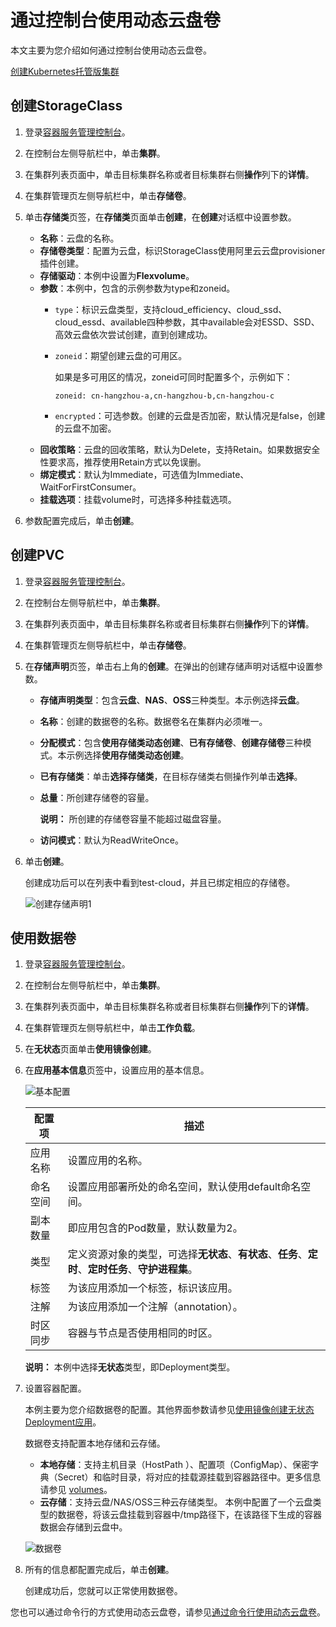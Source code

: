 # 通过控制台使用动态云盘卷

本文主要为您介绍如何通过控制台使用动态云盘卷。

[创建Kubernetes托管版集群](/cn.zh-CN/Kubernetes集群用户指南/集群管理/创建集群/创建Kubernetes托管版集群.md)

## 创建StorageClass

1.  登录[容器服务管理控制台](https://cs.console.aliyun.com)。

2.  在控制台左侧导航栏中，单击**集群**。

3.  在集群列表页面中，单击目标集群名称或者目标集群右侧**操作**列下的**详情**。

4.  在集群管理页左侧导航栏中，单击**存储卷**。

5.  单击**存储类**页签，在**存储类**页面单击**创建**，在**创建**对话框中设置参数。

    -   **名称**：云盘的名称。
    -   **存储卷类型**：配置为云盘，标识StorageClass使用阿里云云盘provisioner插件创建。
    -   **存储驱动**：本例中设置为**Flexvolume**。
    -   **参数**：本例中，包含的示例参数为type和zoneid。
        -   `type`：标识云盘类型，支持cloud\_efficiency、cloud\_ssd、cloud\_essd、available四种参数，其中available会对ESSD、SSD、高效云盘依次尝试创建，直到创建成功。
        -   `zoneid`：期望创建云盘的可用区。

            如果是多可用区的情况，zoneid可同时配置多个，示例如下：

            ```
            zoneid: cn-hangzhou-a,cn-hangzhou-b,cn-hangzhou-c
            ```

        -   `encrypted`：可选参数。创建的云盘是否加密，默认情况是false，创建的云盘不加密。
    -   **回收策略**：云盘的回收策略，默认为Delete，支持Retain。如果数据安全性要求高，推荐使用Retain方式以免误删。
    -   **绑定模式**：默认为Immediate，可选值为Immediate、WaitForFirstConsumer。
    -   **挂载选项**：挂载volume时，可选择多种挂载选项。
6.  参数配置完成后，单击**创建**。


## 创建PVC

1.  登录[容器服务管理控制台](https://cs.console.aliyun.com)。

2.  在控制台左侧导航栏中，单击**集群**。

3.  在集群列表页面中，单击目标集群名称或者目标集群右侧**操作**列下的**详情**。

4.  在集群管理页左侧导航栏中，单击**存储卷**。

5.  在**存储声明**页签，单击右上角的**创建**。在弹出的创建存储声明对话框中设置参数。

    -   **存储声明类型**：包含**云盘**、**NAS**、**OSS**三种类型。本示例选择**云盘**。
    -   **名称**：创建的数据卷的名称。数据卷名在集群内必须唯一。
    -   **分配模式**：包含**使用存储类动态创建**、**已有存储卷**、**创建存储卷**三种模式。本示例选择**使用存储类动态创建**。
    -   **已有存储类**：单击**选择存储类**，在目标存储类右侧操作列单击**选择**。
    -   **总量**：所创建存储卷的容量。

        **说明：** 所创建的存储卷容量不能超过磁盘容量。

    -   **访问模式**：默认为ReadWriteOnce。
6.  单击**创建**。

    创建成功后可以在列表中看到test-cloud，并且已绑定相应的存储卷。

    ![创建存储声明1](https://static-aliyun-doc.oss-cn-hangzhou.aliyuncs.com/assets/img/zh-CN/6585659951/p99109.png)


## 使用数据卷

1.  登录[容器服务管理控制台](https://cs.console.aliyun.com)。

2.  在控制台左侧导航栏中，单击**集群**。

3.  在集群列表页面中，单击目标集群名称或者目标集群右侧**操作**列下的**详情**。

4.  在集群管理页左侧导航栏中，单击**工作负载**。

5.  在**无状态**页面单击**使用镜像创建**。

6.  在**应用基本信息**页签中，设置应用的基本信息。

    ![基本配置](https://static-aliyun-doc.oss-cn-hangzhou.aliyuncs.com/assets/img/zh-CN/0885659951/p10973.png)

    |配置项|描述|
    |---|--|
    |应用名称|设置应用的名称。|
    |命名空间|设置应用部署所处的命名空间，默认使用default命名空间。|
    |副本数量|即应用包含的Pod数量，默认数量为2。|
    |类型|定义资源对象的类型，可选择**无状态**、**有状态**、**任务**、**定时**、**定时任务**、**守护进程集**。|
    |标签|为该应用添加一个标签，标识该应用。|
    |注解|为该应用添加一个注解（annotation）。|
    |时区同步|容器与节点是否使用相同的时区。|

    **说明：** 本例中选择**无状态**类型，即Deployment类型。

7.  设置容器配置。

    本例主要为您介绍数据卷的配置。其他界面参数请参见[使用镜像创建无状态Deployment应用](/cn.zh-CN/Kubernetes集群用户指南/应用管理/使用镜像创建无状态Deployment应用.md)。

    数据卷支持配置本地存储和云存储。

    -   **本地存储**：支持主机目录（HostPath ）、配置项（ConfigMap）、保密字典（Secret）和临时目录，将对应的挂载源挂载到容器路径中。更多信息请参见 [volumes](https://kubernetes.io/docs/concepts/storage/volumes/?spm=0.0.0.0.8VJbrE)。
    -   **云存储**：支持云盘/NAS/OSS三种云存储类型。
    本例中配置了一个云盘类型的数据卷，将该云盘挂载到容器中/tmp路径下，在该路径下生成的容器数据会存储到云盘中。

    ![数据卷](https://static-aliyun-doc.oss-cn-hangzhou.aliyuncs.com/assets/img/zh-CN/6785659951/p59980.jpg)

8.  所有的信息都配置完成后，单击**创建**。

    创建成功后，您就可以正常使用数据卷。


您也可以通过命令行的方式使用动态云盘卷，请参见[通过命令行使用动态云盘卷](/cn.zh-CN/Kubernetes集群用户指南/存储管理-Flexvolume/云盘存储卷/通过命令行使用动态云盘卷.md)。


